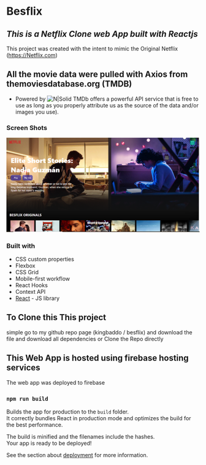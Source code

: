 # Besflix

## _This is a Netflix Clone web App built with Reactjs_

This project was created with the intent to mimic the Original Netflix (https://Netflix.com)

## All the movie data were pulled with Axios from themoviesdatabase.org (TMDB)

- Powered by
  ![N|Solid](https://www.themoviedb.org/assets/2/v4/logos/v2/blue_short-8e7b30f73a4020692ccca9c88bafe5dcb6f8a62a4c6bc55cd9ba82bb2cd95f6c.svg)
  TMDb offers a powerful API service that is free to use as long as you properly attribute us as the source of the data and/or images you use).

### Screen Shots

![](./evefolio.png)

### Built with

- CSS custom properties
- Flexbox
- CSS Grid
- Mobile-first workflow
- React Hooks
- Context API
- [React](https://reactjs.org/) - JS library

## To Clone this This project

simple go to my github repo page (kingbaddo
/
besflix) and download the file and download all dependencies or Clone the Repo directly

## This Web App is hosted using firebase hosting services

The web app was deployed to firebase

### `npm run build`

Builds the app for production to the `build` folder.\
It correctly bundles React in production mode and optimizes the build for the best performance.

The build is minified and the filenames include the hashes.\
Your app is ready to be deployed!

See the section about [deployment](https://facebook.github.io/create-react-app/docs/deployment) for more information.
